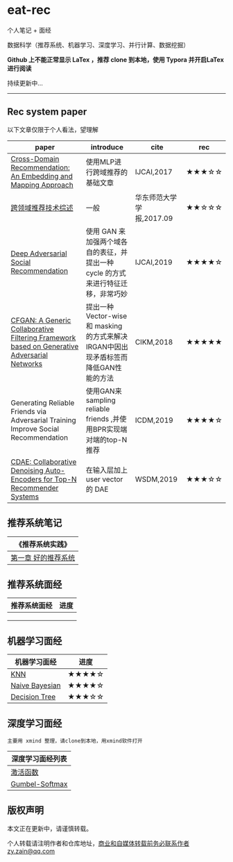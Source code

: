 # eat-rec
个人笔记 + 面经

数据科学（推荐系统、机器学习、深度学习、并行计算、数据挖掘）

**Github 上不能正常显示 LaTex ，推荐 clone 到本地，使用 Typora 并开启LaTex进行阅读**

持续更新中...

------------------------------



## Rec system paper 

以下文章仅限于个人看法，望理解

| paper                                                        | introduce                                                    | cite                     | rec   |
| ------------------------------------------------------------ | ------------------------------------------------------------ | ------------------------ | ----- |
| [Cross-Domain Recommendation: An Embedding and Mapping Approach](https://github.com/ZainZhao/eat-rec/blob/master/rec/paper/guide/Cross-Domain%20Recommendation%2C%20An%20Embedding%20and%20Mapping%20Approach%20.md) | 使用MLP进行跨域推荐的基础文章                                | IJCAI,2017               | ★★★☆☆ |
| [跨领域推荐技术综述](https://github.com/ZainZhao/eat-rec/blob/master/rec/paper/guide/%E8%B7%A8%E9%A2%86%E5%9F%9F%E6%8E%A8%E8%8D%90%E6%8A%80%E6%9C%AF%E7%BB%BC%E8%BF%B0.md) | 一般                                                         | 华东师范大学学报,2017.09 | ★★☆☆☆ |
| [Deep Adversarial Social Recommendation](https://github.com/ZainZhao/eat-rec/blob/master/rec/paper/guide/Deep%20Adversarial%20Social%20Recommendation.md) | 使用 GAN 来加强两个域各自的表征，并提出一种 cycle 的方式来进行特征迁移，非常巧妙 | IJCAI,2019               | ★★★★☆ |
| [CFGAN: A Generic Collaborative Filtering Framework based on Generative Adversarial Networks](https://github.com/ZainZhao/eat-rec/blob/master/rec/paper/CFGAN%20.pdf) | 提出一种 Vector-wise 和 masking 的方式来解决IRGAN中因出现矛盾标签而降低GAN性能的方法 | CIKM,2018                | ★★★★★ |
| Generating Reliable Friends via Adversarial Training Improve Social Recommendation | 使用GAN来sampling reliable friends ,并使用BPR实现端对端的top-N推荐 | ICDM,2019                | ★★★★☆ |
| [CDAE: Collaborative Denoising Auto-Encoders for Top-N Recommender Systems](https://github.com/ZainZhao/eat-rec/blob/master/rec/paper/CDAE.pdf) | 在输入层加上 user vector 的 DAE                              | WSDM,2019                | ★★★☆☆ |



## 推荐系统笔记

| 《推荐系统实践》        |
| ----------------------- |
| [第一章 好的推荐系统]() |



## **推荐系统面经**

| 推荐系统面经 | 进度 |
| ------------ | ---- |
|              |      |
|              |      |
|              |      |



## 机器学习面经

| 机器学习面经                                                 | 进度  |
| ------------------------------------------------------------ | ----- |
| [KNN](https://github.com/ZainZhao/eat-rec/blob/master/machine%20learning/KNN-Interview.md) | ★★★★☆ |
| [Naive Bayesian](https://github.com/ZainZhao/eat-rec/blob/master/machine%20learning/Naive%20Bayesian-Interview.md) | ★★★★☆ |
| [Decision Tree](https://github.com/ZainZhao/eat-rec/blob/master/machine%20learning/Decision%20Tree-Interview.md) | ★★★☆☆ |



## 深度学习面经

`主要用 xmind 整理，请clone到本地，用xmind软件打开`

| 深度学习面经列表                                             |
| ------------------------------------------------------------ |
| [激活函数](https://github.com/ZainZhao/eat-rec/blob/master/deep%20learning/mind/%E6%BF%80%E6%B4%BB%E5%87%BD%E6%95%B0.xmind) |
| [Gumbel-Softmax](https://github.com/ZainZhao/eat-rec/blob/master/deep%20learning/mind/Gumbel-Softmax.xmind) |





## 版权声明

本文正在更新中，请谨慎转载。

个人转载请注明作者和仓库地址，商业和自媒体转载前务必联系作者zy.zain@qq.com